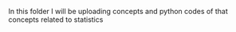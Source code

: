 In this folder I will be uploading concepts and python codes of that concepts related to statistics
